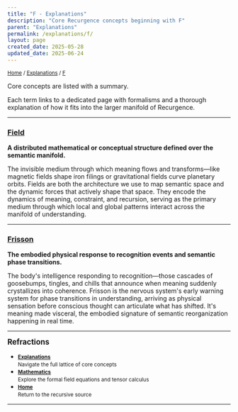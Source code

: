 ```yaml
---
title: "F - Explanations"
description: "Core Recurgence concepts beginning with F"
parent: "Explanations"
permalink: /explanations/f/
layout: page
created_date: 2025-05-28
updated_date: 2025-06-24
---
```


<small>[Home](/) / [Explanations](/explanations/) / <u>F</u></small>

Core concepts are listed with a summary.

Each term links to a dedicated page with formalisms and a thorough explanation of how it fits into the larger manifold of Recurgence.

---

### [Field](/explanations/f/field/)
**A distributed mathematical or conceptual structure defined over the semantic manifold.**

The invisible medium through which meaning flows and transforms—like magnetic fields shape iron filings or gravitational fields curve planetary orbits. Fields are both the architecture we use to map semantic space and the dynamic forces that actively shape that space. They encode the dynamics of meaning, constraint, and recursion, serving as the primary medium through which local and global patterns interact across the manifold of understanding.

---

### [Frisson](/explanations/f/frisson/)
**The embodied physical response to recognition events and semantic phase transitions.**

The body's intelligence responding to recognition—those cascades of goosebumps, tingles, and chills that announce when meaning suddenly crystallizes into coherence. Frisson is the nervous system's early warning system for phase transitions in understanding, arriving as physical sensation before conscious thought can articulate what has shifted. It's meaning made visceral, the embodied signature of semantic reorganization happening in real time.

---

**<big>Refractions</big>**

- **<small>[Explanations](/explanations/)</small>**  
  <small>Navigate the full lattice of core concepts</small>
- **<small>[Mathematics](/math/)</small>**  
  <small>Explore the formal field equations and tensor calculus</small>
- **<small>[Home](/)</small>**  
  <small>Return to the recursive source</small>

--- 